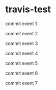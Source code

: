 # travis-test

commit event 1

commit event 2

commit event 3

commit event 4

commit event 5

commit event 6

commit event 7
